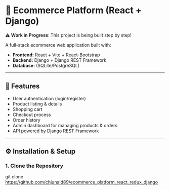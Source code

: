 # 🛒 Ecommerce Platform (React + Django)

⚠️ **Work in Progress**: This project is being built step by step!

A full-stack ecommerce web application built with:

- **Frontend:** React + Vite + React-Bootstrap
- **Backend:** Django + Django REST Framework
- **Database:** (SQLite/PostgreSQL)

---

## 🚀 Features

- User authentication (login/register)
- Product listing & details
- Shopping cart
- Checkout process
- Order history
- Admin dashboard for managing products & orders
- API powered by Django REST Framework

---

## ⚙️ Installation & Setup

### 1. Clone the Repository
git clone https://github.com/chjunaid89/ecommerce_platform_react_redux_django
